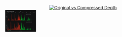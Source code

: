 
<div>
    <a href="https://plotly.com/~tikhon.radk/11/?share_key=VWbWa0YiRNyAt8eJR6nK1t" target="_blank" title="Original vs Compressed Depth" style="display: block; text-align: center;"><img src="https://plotly.com/~tikhon.radk/11.png?share_key=VWbWa0YiRNyAt8eJR6nK1t" alt="Original vs Compressed Depth" style="max-width: 100%;width: 600px;"  width="600" onerror="this.onerror=null;this.src='https://plotly.com/404.png';" /></a>
</div>



<img src="Original vs Compressed Depth.png" width="100">
